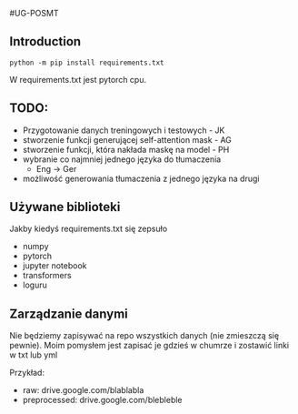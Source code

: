 #UG-POSMT

## Introduction

`python -m pip install requirements.txt`

W requirements.txt jest pytorch cpu.

## TODO:
* Przygotowanie danych treningowych i testowych - JK
* stworzenie funkcji generującej self-attention mask - AG
* stworzenie funkcji, która nakłada maskę na model - PH
* wybranie co najmniej jednego języka do tłumaczenia
    * Eng -> Ger
* możliwość generowania tłumaczenia z jednego języka na drugi

## Używane biblioteki
Jakby kiedyś requirements.txt się zepsuło
* numpy
* pytorch
* jupyter notebook
* transformers
* loguru

## Zarządzanie danymi
Nie będziemy zapisywać na repo wszystkich danych (nie zmieszczą się pewnie).
Moim pomysłem jest zapisać je gdzieś w chumrze i zostawić linki w txt lub yml

Przykład:
* raw: drive.google.com/blablabla
* preprocessed: drive.google.com/blebleble